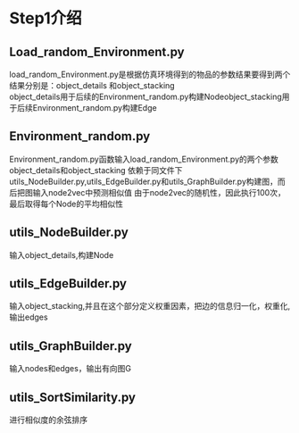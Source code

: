# Step1介绍
## Load_random_Environment.py
load_random_Environment.py是根据仿真环境得到的物品的参数结果要得到两个结果分别是：object_details 和object_stacking  
object_details用于后续的Environment_random.py构建Nodeobject_stacking用于后续Environment_random.py构建Edge
## Environment_random.py
Environment_random.py函数输入load_random_Environment.py的两个参数object_details和object_stacking
依赖于同文件下utils_NodeBuilder.py,utils_EdgeBuilder.py和utils_GraphBuilder.py构建图，而后把图输入node2vec中预测相似值
由于node2vec的随机性，因此执行100次，最后取得每个Node的平均相似性
## utils_NodeBuilder.py
输入object_details,构建Node
## utils_EdgeBuilder.py
输入object_stacking,并且在这个部分定义权重因素，把边的信息归一化，权重化,输出edges
## utils_GraphBuilder.py
输入nodes和edges，输出有向图G
## utils_SortSimilarity.py
进行相似度的余弦排序
